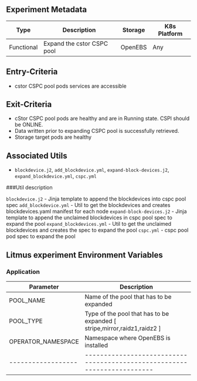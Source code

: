 ## Experiment Metadata

| Type       | Description                | Storage | K8s Platform |
| -----------| -------------------------- | ------- | ------------ |
| Functional | Expand the cstor CSPC pool | OpenEBS | Any          |

## Entry-Criteria

- cstor CSPC pool pods services are accessible 

## Exit-Criteria

- cStor CSPC pool pods are healthy and are in Running state. CSPI should be ONLINE.
- Data written prior to expanding CSPC pool is successfully retrieved.
- Storage target pods are healthy

## Associated Utils 

- `blockdevice.j2`, `add_blockdevice.yml`, `expand-block-devices.j2`, `expand_blockdevice.yml`, `cspc.yml`

###Util description

   `blockdevice.j2` - Jinja template to append the blockdevices into cspc pool spec
   `add_blockdevice.yml` - Util to get the blockdevices and creates blockdevices.yaml manifest for each node
   `expand-block-devices.j2` - Jinja template to append the unclaimed blockdevices in cspc pool spec to expand the pool
   `expand_blockdevices.yml` - Util to get the unclaimed blockdevices and creates the spec to expand the pool
   `cspc.yml` - cspc pool pod spec to expand the pool

## Litmus experiment Environment Variables

### Application

| Parameter          | Description                                                              |
| ------------------ | ------------------------------------------------------------------------ |
| POOL_NAME          | Name of the pool that has to be expanded                                 |
| POOL_TYPE          | Type of the pool that has to be expanded [ stripe,mirror,raidz1,raidz2 ] |
| OPERATOR_NAMESPACE | Namespace where OpenEBS is installed                                     |
| ------------------ | ------------------------------------------------------------------------ |
